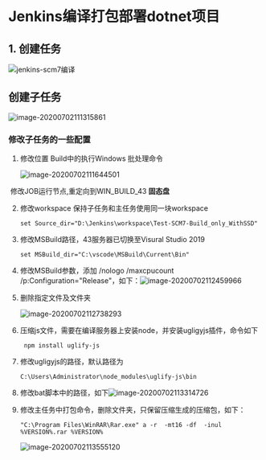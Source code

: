 # Jenkins编译打包部署dotnet项目

## 1. 创建任务

![jenkins-scm7编译](E:\Git仓库\luxsun\Jenkins编译打包部署dotnet项目\assets\png\jenkins-scm7编译.png)

## 创建子任务

![image-20200702111315861](E:\Git仓库\luxsun\Jenkins编译打包部署dotnet项目\assets\png\子任务.png)

### 修改子任务的一些配置

1. 修改位置   Build中的执行Windows 批处理命令

   ![image-20200702111644501](E:\Git仓库\luxsun\Jenkins编译打包部署dotnet项目\assets\png\image-20200702111644501.png)

​           修改JOB运行节点,重定向到WIN_BUILD_43  **固态盘**

2. 修改workspace  保持子任务和主任务使用同一块workspace

   ```
   set Source_dir="D:\Jenkins\workspace\Test-SCM7-Build_only_WithSSD"
   ```

3. 修改MSBuild路径，43服务器已切换至Visural Studio 2019

   ```
   set MSBuild_dir="C:\vscode\MSBuild\Current\Bin"
   ```

4. 修改MSBuild参数，添加 /nologo /maxcpucount /p:Configuration="Release"，如下：![image-20200702112459966](E:\Git仓库\luxsun\Jenkins编译打包部署dotnet项目\assets\png\image-20200702112459966.png)

5. 删除指定文件及文件夹

   ![image-20200702112738293](E:\Git仓库\luxsun\Jenkins编译打包部署dotnet项目\assets\png\image-20200702112738293.png)

6. 压缩js文件，需要在编译服务器上安装node，并安装ugligyjs插件，命令如下

   ```
    npm install uglify-js
   ```

   

7. 修改ugligyjs的路径，默认路径为

   ```
   C:\Users\Administrator\node_modules\uglify-js\bin
   ```

8. 修改bat脚本中的路径，如下![image-20200702113314726](E:\Git仓库\luxsun\Jenkins编译打包部署dotnet项目\assets\png\image-20200702113314726.png)

9. 修改主任务中打包命令，删除文件夹，只保留压缩生成的压缩包，如下：

   ```
   "C:\Program Files\WinRAR\Rar.exe" a -r  -mt16 -df  -inul  %VERSION%.rar %VERSION%
   ```

   ![image-20200702113555120](E:\Git仓库\luxsun\Jenkins编译打包部署dotnet项目\assets\png\image-20200702113555120.png)